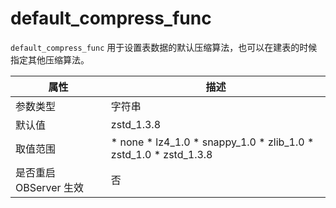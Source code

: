 default_compress_func 
==========================================

`default_compress_func` 用于设置表数据的默认压缩算法，也可以在建表的时候指定其他压缩算法。


|      **属性**      |                                                                                                                                                **描述**                                                                                                                                                |
|------------------|------------------------------------------------------------------------------------------------------------------------------------------------------------------------------------------------------------------------------------------------------------------------------------------------------|
| 参数类型             | 字符串                                                                                                                                                                                                                                                                                                  |
| 默认值              | zstd_1.3.8                                                                                                                                                                                                                                                                                           |
| 取值范围             | * none   * lz4_1.0   * snappy_1.0   * zlib_1.0   * zstd_1.0   * zstd_1.3.8    |
| 是否重启 OBServer 生效 | 否                                                                                                                                                                                                                                                                                                    |



